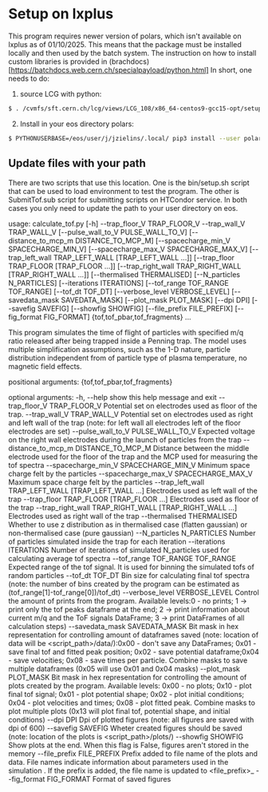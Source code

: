 
# Setup on lxplus
This program requires newer version of polars, which isn't available on lxplus as of 01/10/2025.
This means that the package must be installed locally and then used by the batch system.
The instruction on how to install custom libraries is provided in (brachdocs)[https://batchdocs.web.cern.ch/specialpayload/python.html]
In short, one needs to do:
1. source LCG with python:
```sh
$ . /cvmfs/sft.cern.ch/lcg/views/LCG_108/x86_64-centos9-gcc15-opt/setup.sh
```
2. Install in your eos directory polars:
```sh
$ PYTHONUSERBASE=/eos/user/j/jzielins/.local/ pip3 install --user polars==1.32.00
```
## Update files with your path
There are two scripts that use this location. One is the bin/setup.sh script that can be used to load environment to test the program. The other is SubmitTof.sub script for submitting scripts on HTCondor service. In both cases you only need to update the path to your user directory on eos.

usage: calculate_tof.py [-h] --trap_floor_V TRAP_FLOOR_V --trap_wall_V TRAP_WALL_V [--pulse_wall_to_V PULSE_WALL_TO_V] [--distance_to_mcp_m DISTANCE_TO_MCP_M] [--spacecharge_min_V SPACECHARGE_MIN_V]
                        [--spacecharge_max_V SPACECHARGE_MAX_V] [--trap_left_wall TRAP_LEFT_WALL [TRAP_LEFT_WALL ...]] [--trap_floor TRAP_FLOOR [TRAP_FLOOR ...]]
                        [--trap_right_wall TRAP_RIGHT_WALL [TRAP_RIGHT_WALL ...]] [--thermalised THERMALISED] [--N_particles N_PARTICLES] [--iterations ITERATIONS] [--tof_range TOF_RANGE TOF_RANGE]
                        [--tof_dt TOF_DT] [--verbose_level VERBOSE_LEVEL] [--savedata_mask SAVEDATA_MASK] [--plot_mask PLOT_MASK] [--dpi DPI] [--savefig SAVEFIG] [--showfig SHOWFIG]
                        [--file_prefix FILE_PREFIX] [--fig_format FIG_FORMAT]
                        {tof,tof_pbar,tof_fragments} ...

This program simulates the time of flight of particles with specified m/q ratio released after being trapped inside a Penning trap. The model uses multiple simplification assumptions, such as the 1-D nature, particle distribution independent from of particle type of plasma temperature, no magnetic field effects.

positional arguments:
  {tof,tof_pbar,tof_fragments}

optional arguments:
  -h, --help            show this help message and exit
  --trap_floor_V TRAP_FLOOR_V
                        Potential set on electrodes used as floor of the trap.
  --trap_wall_V TRAP_WALL_V
                        Potential set on electrodes used as right and left wall of the trap (note: for left wall all electrodes left of the floor electrodes are set)
  --pulse_wall_to_V PULSE_WALL_TO_V
                        Expected voltage on the right wall electrodes during the launch of particles from the trap
  --distance_to_mcp_m DISTANCE_TO_MCP_M
                        Distance between the middle electrode used for the floor of the trap and the MCP used for measuring the tof spectra
  --spacecharge_min_V SPACECHARGE_MIN_V
                        Minimum space charge felt by the particles
  --spacecharge_max_V SPACECHARGE_MAX_V
                        Maximum space charge felt by the particles
  --trap_left_wall TRAP_LEFT_WALL [TRAP_LEFT_WALL ...]
                        Electrodes used as left wall of the trap
  --trap_floor TRAP_FLOOR [TRAP_FLOOR ...]
                        Electrodes used as floor of the trap
  --trap_right_wall TRAP_RIGHT_WALL [TRAP_RIGHT_WALL ...]
                        Electrodes used as right wall of the trap
  --thermalised THERMALISED
                        Whether to use z distribution as in thermalised case (flatten gaussian) or non-thermalised case (pure gaussian)
  --N_particles N_PARTICLES
                        Number of particles simulated inside the trap for each iteration
  --iterations ITERATIONS
                        Number of iterations of simulated N_particles used for calculating average tof spectra
  --tof_range TOF_RANGE TOF_RANGE
                        Expected range of the tof signal. It is used for binning the simulated tofs of random particles
  --tof_dt TOF_DT       Bin size for calculating final tof spectra (note: the number of bins created by the program can be estimated as (tof_range[1]-tof_range[0])/tof_dt)
  --verbose_level VERBOSE_LEVEL
                        Control the amount of prints from the program. Available levels:0 - no prints; 1 -> print only the tof peaks dataframe at the end; 2 -> print information about current m/q and the ToF
                        signals DataFrame; 3 -> print DataFrames of all calculation steps)
  --savedata_mask SAVEDATA_MASK
                        Bit mask in hex representation for controlling amount of dataframes saved (note: location of data will be <script_path>/data/):0x00 - don't save any DataFrames; 0x01 - save final tof
                        and fitted peak position; 0x02 - save potential dataframe;0x04 - save velocities; 0x08 - save times per particle. Combine masks to save multiple dataframes (0x05 will use 0x01 and
                        0x04 masks)
  --plot_mask PLOT_MASK
                        Bit mask in hex representation for controlling the amount of plots created by the program. Available levels: 0x00 - no plots; 0x10 - plot final tof signal; 0x01 - plot potential
                        shape; 0x02 - plot initial conditions; 0x04 - plot velocities and times; 0x08 - plot fitted peak. Combine masks to plot multiple plots (0x13 will plot final tof, potential shape, and
                        initial conditions)
  --dpi DPI             Dpi of plotted figures (note: all figures are saved with dpi of 600)
  --savefig SAVEFIG     Wheter created figures should be saved (note: location of the plots is <script_path>/plots/)
  --showfig SHOWFIG     Show plots at the end. When this flag is False, figures aren't stored in the memory
  --file_prefix FILE_PREFIX
                        Prefix added to file name of the plots and data. File names indicate information about parameters used in the simulation <file name>. If the prefix is added, the file name is updated
                        to <file_prefix>_<file name>
  --fig_format FIG_FORMAT
                        Format of saved figures